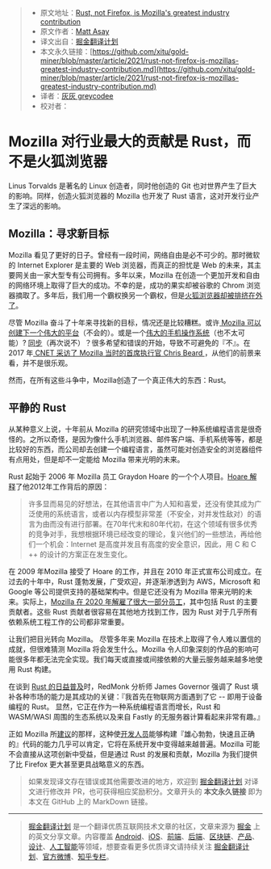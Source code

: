 > * 原文地址：[Rust, not Firefox, is Mozilla's greatest industry contribution](https://www.techrepublic.com/article/rust-not-firefox-is-mozillas-greatest-industry-contribution/)
> * 原文作者：[Matt Asay](https://www.techrepublic.com/meet-the-team/us/matt-asay/)
> * 译文出自：[掘金翻译计划](https://github.com/xitu/gold-miner)
> * 本文永久链接：[https://github.com/xitu/gold-miner/blob/master/article/2021/rust-not-firefox-is-mozillas-greatest-industry-contribution.md](https://github.com/xitu/gold-miner/blob/master/article/2021/rust-not-firefox-is-mozillas-greatest-industry-contribution.md)
> * 译者：[灰灰 greycodee](https://github.com/greycodee)
> * 校对者：

# Mozilla 对行业最大的贡献是 Rust，而不是火狐浏览器

Linus Torvalds 是著名的 Linux 创造者，同时他创造的 Git 也对世界产生了巨大的影响。同样，创造火狐浏览器的 Mozilla 也开发了 Rust 语言，这对开发行业产生了深远的影响。

## Mozilla：寻求新目标

Mozilla 看见了更好的日子。曾经有一段时间，网络自由是必不可少的。那时微软的 Internet Explorer 是主要的 Web 浏览器，而真正的担忧是 Web 的未来，其主要网关由一家大型专有公司拥有。多年以来，Mozilla 在创造一个更加开发和自由的网络环境上取得了巨大的成功。不幸的是，成功的果实却被谷歌的 Chrom 浏览器摘取了。多年后，我们用一个霸权换另一个霸权，但是[火狐浏览器却被排挤在外了](https://twitter.com/mjasay/status/902652369607036928?lang=en)。

尽管 Mozilla 奋斗了十年来寻找新的目标，情况还是比较糟糕。或许[ Mozilla 可以创建下一个伟大的平台](https://www.cnet.com/news/forget-facebook-the-webs-platform-is-firefox/)（不会的）。或是一个[伟大的手机操作系统](https://www.cnet.com/news/why-the-death-of-the-firefox-phone-matters/)（也不太可能）? [同步](https://twitter.com/mjasay/status/239069091573420032)（再次说不）？很多希望和错误的开始，导致不可避免的『不』。在 2017 年[ CNET 采访了 Mozilla 当时的首席执行官 Chris Beard ](https://www.cnet.com/news/mozilla-three-years-later-is-firefox-in-a-better-place/)，从他们的前景来看，并不是很乐观。

然而，在所有这些斗争中，Mozilla创造了一个真正伟大的东西：Rust。

## 平静的 Rust

从某种意义上说，十年前从 Mozilla 的研究领域中出现了一种系统编程语言是很奇怪的。之所以奇怪，是因为像什么手机浏览器、邮件客户端、手机系统等等，都是比较好的东西，而公司却去创建一个编程语言，虽然可能对创造安全的浏览器组件有点用处，但是却不一定能给 Mozilla 带来光明的未来。 

Rust 起始于 2006 年 Mozilla 员工 Graydon Hoare 的一个个人项目。[Hoare 解释](https://www.infoq.com/news/2012/08/Interview-Rust/)了他2012年工作背后的原因：

> 许多显而易见的好想法，在其他语言中广为人知和喜爱，还没有使其成为广泛使用的系统语言，或者以内存模型非常差（不安全，对并发性敌对）的语言为由而没有进行部署。在70年代末和80年代初，在这个领域有很多优秀的竞争对手，我想根据环境已经改变的理论，复兴他们的一些想法，再给他们一个机会：Internet 是高度并发且有高度的安全意识，因此，用 C 和 C ++ 的设计的方案正在发生变化。

在 2009 年Mozilla 接受了 Hoare 的工作，并且在 2010 年正式宣布公司成立。在过去的十年中，Rust 蓬勃发展，广受欢迎，并逐渐渗透到为 AWS，Microsoft 和 Google 等公司提供支持的基础架构中。但是它还没有为 Mozilla 带来光明的未来。实际上，[Mozilla 在 2020 年解雇了很大一部分员工](https://www.zdnet.com/article/programming-language-rust-mozilla-job-cuts-have-hit-us-badly-but-heres-how-well-survive/)，其中包括 Rust 的主要贡献者。这些 Rust 贡献者很容易在其他地方找到工作，因为 Rust 对于几乎所有依赖系统工程工作的公司都非常重要。

让我们把目光转向 Mozilla。 尽管多年来 Mozilla 在技术上取得了令人难以置信的成就，但很难猜测 Mozilla 将会发生什么。Mozilla 令人印象深刻的作品的影响可能很多年都无法完全实现。我们每天或直接或间接依赖的大量云服务越来越多地使用 Rust 构建。

在谈到 [Rust 的日益普及](https://redmonk.com/sogrady/2021/03/01/language-rankings-1-21/)时，RedMonk 分析师 James Governor 强调了 Rust 填补各种市场的能力是其成功的关键：『我首先在物联网方面遇到了它­­ -- ­即用于设备编程的 Rust。 显然，它正在作为一种系统编程语言而增长，Rust 和 WASM/WASI 周围的生态系统以及来自 Fastly 的无服务器计算看起来非常有趣。』

正如 Mozilla 所[建议](https://research.mozilla.org/rust/)的那样，这种使[开发人员](https://www.techrepublic.com/article/how-to-become-a-developer-a-cheat-sheet/)能够构建『雄心勃勃，快速且正确的』代码的能力几乎可以肯定，它将在系统开发中变得越来越普遍。Mozilla 可能不会直接从这项创新中受益，但是通过 Rust 的发展和贡献，Mozilla 为我们提供了比 Firefox 更大甚至更具战略意义的东西。

> 如果发现译文存在错误或其他需要改进的地方，欢迎到 [掘金翻译计划](https://github.com/xitu/gold-miner) 对译文进行修改并 PR，也可获得相应奖励积分。文章开头的 **本文永久链接** 即为本文在 GitHub 上的 MarkDown 链接。

---

> [掘金翻译计划](https://github.com/xitu/gold-miner) 是一个翻译优质互联网技术文章的社区，文章来源为 [掘金](https://juejin.im) 上的英文分享文章。内容覆盖 [Android](https://github.com/xitu/gold-miner#android)、[iOS](https://github.com/xitu/gold-miner#ios)、[前端](https://github.com/xitu/gold-miner#前端)、[后端](https://github.com/xitu/gold-miner#后端)、[区块链](https://github.com/xitu/gold-miner#区块链)、[产品](https://github.com/xitu/gold-miner#产品)、[设计](https://github.com/xitu/gold-miner#设计)、[人工智能](https://github.com/xitu/gold-miner#人工智能)等领域，想要查看更多优质译文请持续关注 [掘金翻译计划](https://github.com/xitu/gold-miner)、[官方微博](http://weibo.com/juejinfanyi)、[知乎专栏](https://zhuanlan.zhihu.com/juejinfanyi)。
